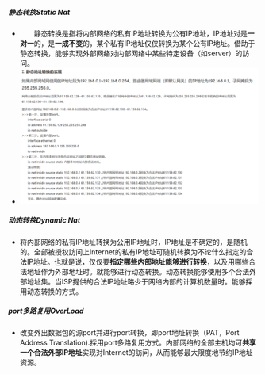 ##### 静态转换Static Nat
- 　　静态转换是指将内部网络的私有IP地址转换为公有IP地址，IP地址对是**一对一**的，是**一成不变**的，某个私有IP地址仅仅转换为某个公有IP地址。借助于静态转换，能够实现外部网络对内部网络中某些特定设备（如server）的訪问。
- ![](attachments/Pasted%20image%2020221207235930.png)
##### 动态转换Dynamic Nat 
- 将内部网络的私有IP地址转换为公用IP地址时，IP地址是不确定的，是随机的。全部被授权訪问上Internet的私有IP地址可随机转换为不论什么指定的合法IP地址。也就是说，仅仅要**指定哪些内部地址能够进行转换**，以及用哪些合法地址作为外部地址时。就能够进行动态转换。动态转换能够使用多个合法外部地址集。当ISP提供的合法IP地址略少于网络内部的计算机数量时。能够採用动态转换的方式。
##### port多路复用OverLoad
- 改变外出数据包的源port并进行port转换，即port地址转换（PAT，Port Address Translation).採用port多路复用方式。内部网络的全部主机均可**共享一个合法外部IP地址**实现对Internet的訪问，从而能够最大限度地节约IP地址资源。